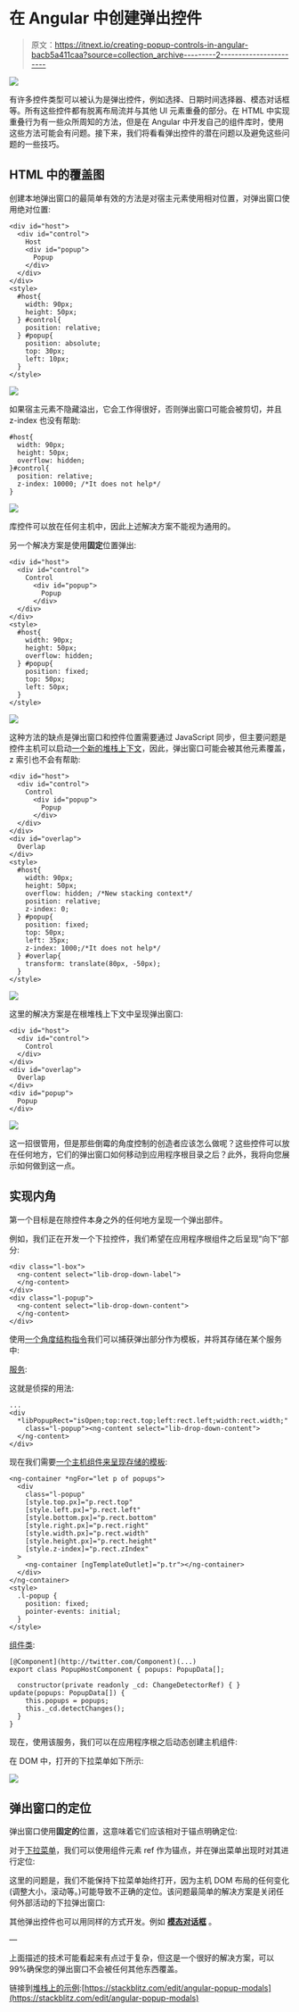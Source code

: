 # 在 Angular 中创建弹出控件

> 原文：<https://itnext.io/creating-popup-controls-in-angular-bacb5a411caa?source=collection_archive---------2----------------------->

![](img/0a2ec0f54fe53aec6ed2fb3eccfa4e4c.png)

有许多控件类型可以被认为是弹出控件，例如选择、日期时间选择器、模态对话框等。所有这些控件都有脱离布局流并与其他 UI 元素重叠的部分。在 HTML 中实现重叠行为有一些众所周知的方法，但是在 Angular 中开发自己的组件库时，使用这些方法可能会有问题。接下来，我们将看看弹出控件的潜在问题以及避免这些问题的一些技巧。

## HTML 中的覆盖图

创建本地弹出窗口的最简单有效的方法是对宿主元素使用相对位置，对弹出窗口使用绝对位置:

```
<div id="host">
  <div id="control">
    Host
    <div id="popup">
      Popup
    </div>
  </div>
</div>
<style>
  #host{
    width: 90px;
    height: 50px;
  } #control{
    position: relative;
  } #popup{
    position: absolute;
    top: 30px;
    left: 10px;
  }
</style>
```

![](img/65cddf9310c666d31118bf9524ce9a91.png)

如果宿主元素不隐藏溢出，它会工作得很好，否则弹出窗口可能会被剪切，并且 z-index 也没有帮助:

```
#host{
  width: 90px;
  height: 50px;
  overflow: hidden;
}#control{
  position: relative;    
  z-index: 10000; /*It does not help*/
}
```

![](img/b4777fe23691c480390b381576ddde48.png)

库控件可以放在任何主机中，因此上述解决方案不能视为通用的。

另一个解决方案是使用**固定**位置弹出:

```
<div id="host">
  <div id="control">
    Control
      <div id="popup">
        Popup
      </div>
  </div>  
</div>
<style>
  #host{
    width: 90px;
    height: 50px;
    overflow: hidden;
  } #popup{
    position: fixed;
    top: 50px;
    left: 50px;
  }
</style>
```

![](img/741f0cfcd4321cb130dbc23b0a13bf84.png)

这种方法的缺点是弹出窗口和控件位置需要通过 JavaScript 同步，但主要问题是控件主机可以启动[一个新的堆栈上下文](https://developer.mozilla.org/en-US/docs/Web/CSS/CSS_Positioning/Understanding_z_index/The_stacking_context)，因此，弹出窗口可能会被其他元素覆盖，z 索引也不会有帮助:

```
<div id="host">
  <div id="control">
    Control
      <div id="popup">
        Popup
      </div>
  </div>  
</div>
<div id="overlap">
  Overlap
</div>
<style>
  #host{
    width: 90px;
    height: 50px;
    overflow: hidden; /*New stacking context*/
    position: relative;
    z-index: 0;
  } #popup{
    position: fixed;
    top: 50px;
    left: 35px;
    z-index: 1000;/*It does not help*/
  } #overlap{
    transform: translate(80px, -50px);
  }
</style>
```

![](img/fbae770c6419fd0228c1fe6e37e3affb.png)

这里的解决方案是在根堆栈上下文中呈现弹出窗口:

```
<div id="host">
  <div id="control">
    Control
  </div>  
</div>
<div id="overlap">
  Overlap
</div>
<div id="popup">
  Popup
</div>
```

![](img/18b71a0e000965a5227cc31eec596960.png)

这一招很管用，但是那些倒霉的角度控制的创造者应该怎么做呢？这些控件可以放在任何地方，它们的弹出窗口如何移动到应用程序根目录之后？此外，我将向您展示如何做到这一点。

## **实现内角**

第一个目标是在除控件本身之外的任何地方呈现一个弹出部件。

例如，我们正在开发一个下拉控件，我们希望在应用程序根组件之后呈现“向下”部分:

```
<div class="l-box">
  <ng-content select="lib-drop-down-label">
  </ng-content>
</div>
<div class="l-popup">
  <ng-content select="lib-drop-down-content">
  </ng-content>
</div>
```

使用[一个角度结构指令](https://stackblitz.com/edit/angular-popup-modals?file=src/app/lib/directives/popup-rect.directive.ts)我们可以捕获弹出部分作为模板，并将其存储在某个服务中:

[服务](https://stackblitz.com/edit/angular-popup-modals?file=src/app/lib/services/popup.service.ts):

这就是侦探的用法:

```
...
<div
  *libPopupRect="isOpen;top:rect.top;left:rect.left;width:rect.width;"
    class="l-popup"><ng-content select="lib-drop-down-content">
  </ng-content>
</div>
```

现在我们需要[一个主机组件来呈现存储的模板](https://stackblitz.com/edit/angular-popup-modals?file=src/app/lib/components/popup-host/popup-host.component.html):

```
<ng-container *ngFor="let p of popups">
  <div 
    class="l-popup"
    [style.top.px]="p.rect.top" 
    [style.left.px]="p.rect.left" 
    [style.bottom.px]="p.rect.bottom" 
    [style.right.px]="p.rect.right" 
    [style.width.px]="p.rect.width" 
    [style.height.px]="p.rect.height"
    [style.z-index]="p.rect.zIndex"
  >
    <ng-container [ngTemplateOutlet]="p.tr"></ng-container>
  </div>
</ng-container>
<style>
  .l-popup {
    position: fixed;
    pointer-events: initial;
  }  
</style>
```

[组件类](https://stackblitz.com/edit/angular-popup-modals?file=src/app/lib/components/popup-host/popup-host.component.ts):

```
[@Component](http://twitter.com/Component)(...)
export class PopupHostComponent { popups: PopupData[];

  constructor(private readonly _cd: ChangeDetectorRef) { } update(popups: PopupData[]) {
    this.popups = popups;
    this._cd.detectChanges();
  }
}
```

现在，使用该服务，我们可以在应用程序根之后动态创建主机组件:

在 DOM 中，打开的下拉菜单如下所示:

![](img/2716e582a0a437490870bb35c052c72f.png)

## 弹出窗口的定位

弹出窗口使用**固定的**位置，这意味着它们应该相对于锚点明确定位:

对于[下拉菜单](https://stackblitz.com/edit/angular-popup-modals?file=src/app/lib/components/drop-down/drop-down.component.ts)，我们可以使用组件元素 ref 作为锚点，并在弹出菜单出现时对其进行定位:

这里的问题是，我们不能保持下拉菜单始终打开，因为主机 DOM 布局的任何变化(调整大小，滚动等。)可能导致不正确的定位。该问题最简单的解决方案是关闭任何外部活动的下拉弹出窗口:

其他弹出控件也可以用同样的方式开发。例如 [**模态对话框**](https://stackblitz.com/edit/angular-popup-modals?file=src/app/lib/components/modal-dialog/modal-dialog.component.html) 。

—

上面描述的技术可能看起来有点过于复杂，但这是一个很好的解决方案，可以 99%确保您的弹出窗口不会被任何其他东西覆盖。

链接到[堆栈上的示例](https://stackblitz.com/edit/angular-popup-modals):[https://stackblitz.com/edit/angular-popup-modals](https://stackblitz.com/edit/angular-popup-modals)